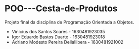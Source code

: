 # POO---Cesta-de-Produtos

Projeto final da disciplina de Programação Orientada a Objetos.

- Vinicius dos Santos Soares - 1630481923035
- Igor Eduardo Bastos Duarte - 1630481923018
- Adriano Modesto Pereira Dellallibera - 1630481921002
